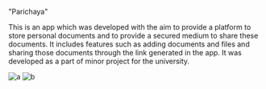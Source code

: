 "Parichaya" 

This is an app which was developed with the aim to provide a platform to store personal documents and to provide a secured medium to share these documents. It includes features such as adding documents and files and sharing those documents through the link generated in the app. It was developed as a part of minor project for the university.

![a](https://user-images.githubusercontent.com/63339028/210756284-51e91d83-a4f6-484a-b3fe-86c8fbf18e3c.jpg)
![b](https://user-images.githubusercontent.com/63339028/210756286-622c132e-e8f0-4eca-949d-f6bdda68ef6b.jpg)
